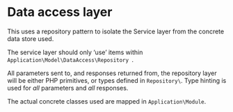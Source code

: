# Data access layer

This uses a repository pattern to isolate the Service layer from the concrete data store used.

The service layer should only ‘use’ items within `Application\Model\DataAccess\Repository
`.

All parameters sent to, and responses returned from, the repository layer will be either PHP primitives, or types defined in `Repository\`. Type hinting is used for *all* parameters and *all* responses.

The actual concrete classes used are mapped in `Application\Module`.
